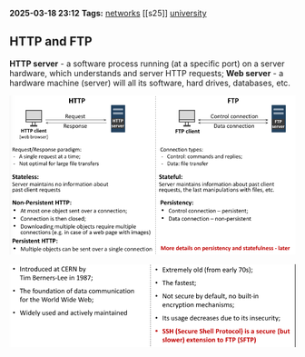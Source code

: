 **2025-03-18 23:12**
**Tags:** [networks](../2%20-%20tags/networks.md) [[s25]] [university](../3%20-%20indexes/university.md)

## HTTP and FTP

**HTTP server** - a software process running (at a specific port) on a server hardware, which understands and server HTTP requests;
**Web server** - a hardware machine (server) will all its software, hard drives, databases, etc.

![](../attachments/Pasted%20image%2020250319122124.png)

![](../attachments/Pasted%20image%2020250319122143.png)







